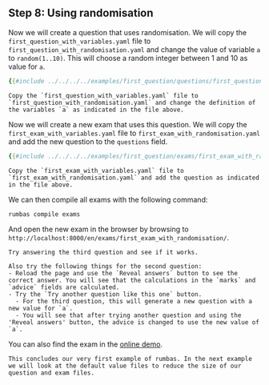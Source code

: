 ## Step 8: Using randomisation

Now we will create a question that uses randomisation. We will copy the `first_question_with_variables.yaml` file to `first_question_with_randomisation.yaml` and change the value of variable `a` to `random(1..10)`. This will choose a random integer between 1 and 10 as value for `a`.

```yaml
{{#include ../../../../examples/first_question/questions/first_question_with_randomisation.yaml}}
```

```admonish question title="Task"
Copy the `first_question_with_variables.yaml` file to `first_question_with_randomisation.yaml` and change the definition of the variables `a` as indicated in the file above.
```

Now we will create a new exam that uses this question. We will copy the `first_exam_with_variables.yaml` file to `first_exam_with_randomisation.yaml` and add the new question to the `questions` field.

```yaml
{{#include ../../../../examples/first_question/exams/first_exam_with_randomisation.yaml}}
```

```admonish question title="Task"
Copy the `first_exam_with_variables.yaml` file to `first_exam_with_randomisation.yaml` and add the question as indicated in the file above.
```

We can then compile all exams with the following command:
    
```bash
rumbas compile exams
```

And open the new exam in the browser by browsing to `http://localhost:8000/en/exams/first_exam_with_randomisation/`.

```admonish question title="Task"
Try answering the third question and see if it works.
```

```admonish question title="Task"
Also try the following things for the second question:
- Reload the page and use the `Reveal answers` button to see the correct answer. You will see that the calculations in the `marks` and `advice` fields are calculated.
- Try the `Try another question like this one` button.
  - For the third question, this will generate a new question with a new value for `a`.
  - You will see that after trying another question and using the 'Reveal answers' button, the advice is changed to use the new value of `a`.
```

You can also find the exam in the [online demo](https://m8rex.github.io/rumbas/examples/first_question/en/exams/first_exam_with_randomisation/).

```admonish success title="Congratulations"
This concludes our very first example of rumbas. In the next example we will look at the default value files to reduce the size of our question and exam files.
```
